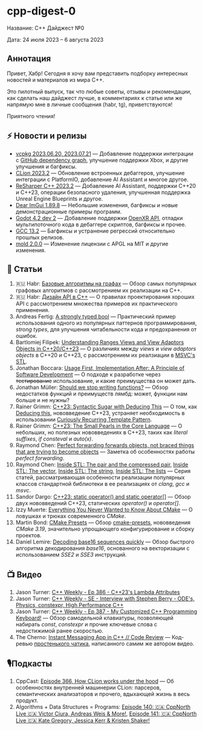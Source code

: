 # cpp-digest-0

Название: C++ Дайджест №0

Дата: 24 июля 2023 – 6 августа 2023

## Аннотация

Привет, Хабр! Сегодня я хочу вам представить подборку интересных новостей и материалов из мира C++.

Это пилотный выпуск, так что любые советы, отзывы и рекомендации, как сделать наш дайджест лучше, в комментариях к статье или же напрямую мне в личные сообщения (habr, tg), приветствуются!

Приятного чтения!

## ⚡️️ Новости и релизы

* [vcpkg 2023.06.20, 2023.07.21](https://devblogs.microsoft.com/cppblog/vcpkg-2023-06-20-and-2023-07-21-releases-github-dependency-graph-support-android-tested-triplets-xbox-triplet-improvements-and-more/) — Добавление поддержки интеграции с [GitHub dependency graph](https://docs.github.com/en/code-security/supply-chain-security/understanding-your-software-supply-chain/about-the-dependency-graph), улучшение поддержки Xbox, и другие улучшения и багфиксы.
* [CLion 2023.2](https://blog.jetbrains.com/clion/2023/07/clion-2023-2-released/) — Обновление встроенных дебаггеров, улучшение интеграции с PlatformIO, добавление AI Assistant и многое другое.
* [ReSharper C++ 2023.2](https://blog.jetbrains.com/rscpp/2023/08/02/resharper-cpp-2023-2/) — Добавление AI Assistant, поддержки C++20 и C++23, операции безопасного удаления, улучшенная поддержка Unreal Engine Blueprints и другое.
* [Dear ImGui 1.89.8](https://github.com/ocornut/imgui/releases/tag/v1.89.8) — Небольшие изменения, багфиксы и новые демонстрационные примеры программ.
* [Godot 4.2 dev 2](https://godotengine.org/article/dev-snapshot-godot-4-2-dev-2/) — Добавление поддержки [OpenXR API](https://registry.khronos.org/OpenXR/specs/1.0/man/html/openxr.html), отладки мультипоточного кода в дебаггере скриптов, багфиксы и прочее.
* [GCC 13.2](https://gcc.gnu.org/gcc-13/) — Багфиксы и устранение регрессий относительно прошлых релизов.
* [mold 2.0.0](https://github.com/rui314/mold/releases/tag/v2.0.0) — Изменение лицензии с APGL на MIT и другие изменения.

## 📝 Статьи

1. 🇷🇺 Habr: [Базовые алгоритмы на графах](https://habr.com/ru/companies/timeweb/articles/751762/) — Обзор самых популярных графовых алгоритмов с рассмотрением их реализации на C++.
2. 🇷🇺 Habr: [Дизайн API в С++](https://habr.com/ru/articles/752420/) — О правилах проектирования хороших API с рассмотрением множества примеров их практического применения.
3. Andreas Fertig: [A strongly typed bool](https://andreasfertig.blog/2023/08/a-strongly-typed-bool/) — Практический пример использования одного из популярных паттернов программирования, _strong types_, для улучшения читабельности кода и предохранения от ошибок.
4. Bartlomiej Filipek: [Understanding Ranges Views and View Adaptors Objects in C++20/C++23](https://www.cppstories.com/2023/cpp20-understanding-views-impl/) — О различиях между _views_ и _view adaptors objects_ в C++20 и C++23, с рассмотрением их реалзиации в [MSVC's STL](https://github.com/microsoft/STL).
5. Jonathan Boccara: [Usage First, Implementation After: A Principle of Software Development](https://www.fluentcpp.com/2022/06/25/usage-first-implementation-after-a-principle-of-software-development/) — О подходе к разработке через ~~тестирование~~ использование, и какие преимущества он может дать.
6. Jonathan Müller: [Should we stop writing functions?](https://www.foonathan.net/2023/08/stop-writing-functions/#content) — Обзор недостатков функций и преимуществ лямбд: может, функции нам больше и не нужны?
7. Rainer Grimm: [C++23: Syntactic Sugar with Deducing This](https://www.modernescpp.com/index.php/c23-syntactic-sugar-with-deducing-this/) — О том, как [Deducing this](https://habr.com/ru/articles/722668/), нововведение C++23, устраняет необходимость в использовании [Curiously Recurring Template Pattern](https://en.cppreference.com/w/cpp/language/crtp).
8. Rainer Grimm: [C++23: The Small Pearls in the Core Language](https://www.modernescpp.com/index.php/c23-the-small-pearls-in-the-core-language/) — О небольших, но полезных нововведениях в C++23, таких как _literal suffixes_, _if consteval_ и _auto(x)_.
9. Raymond Chen: [Perfect forwarding forwards objects, not braced things that are trying to become objects](https://devblogs.microsoft.com/oldnewthing/20230727-00/?p=108494) — Заметка об особенностях работы _perfect forwarding_.
10. Raymond Chen: [Inside STL: The pair and the compressed pair](https://devblogs.microsoft.com/oldnewthing/20230801-00/?p=108509), [Inside STL: The vector](https://devblogs.microsoft.com/oldnewthing/20230802-00/?p=108524), [Inside STL: The string](https://devblogs.microsoft.com/oldnewthing/20230803-00/?p=108532), [Inside STL: The lists](https://devblogs.microsoft.com/oldnewthing/20230804-00/?p=108547) — Серия статей, рассматривающая особенности реализации популярных классов стандартной библиотеки в ее реализациях от _clang_, _gcc_ и _msvc_.
11. Sandor Dargo: [C++23: static operator() and static operator[]](https://www.sandordargo.com/blog/2023/07/26/cpp23-static-call-and-subscript-operator) — Обзор двух нововведений C++23, статических _operator()_ и _operator[]_.
12. Izzy Muerte: [Everything You Never Wanted to Know About CMake](https://izzys.casa/2023/06/everything-you-never-wanted-to-know-about-cmake-redux/) — О ловушках и трюках современного _CMake_.
13. Martin Bond: [CMake Presets](https://blog.feabhas.com/2023/08/cmake-presets/) — Обзор [cmake-presets](https://cmake.org/cmake/help/latest/manual/cmake-presets.7.html), нововведения _CMake 3.19_, значительно упрощающего конфигурирование и сборку проектов.
14. Daniel Lemire: [Decoding base16 sequences quickly](https://lemire.me/blog/2023/07/27/decoding-base16-sequences-quickly/) — Обзор быстрого алгоритма декодирования _base16_, основанного на векторизации с использованием _SSE2_ и _SSE3_ инструкций.

## 📺 Видео

1. Jason Turner: [C++ Weekly - Ep 386 - C++23's Lambda Attributes ](https://www.youtube.com/watch?v=YlmxNJnone0)
2. Jason Turner: [C++ Weekly - SE - Interview with Stephen Berry - ODE's, Physics, constexpr, High Performance C++](https://www.youtube.com/watch?v=NS9rh_DuL_E)
3. Jason Turner: [C++ Weekly - Ep 387 - My Customized C++ Programming Keyboard!](https://www.youtube.com/watch?v=LwxBLG8aGlo) — Обзор самодельной клавиатуры, позволяющей набирать _const_, _constexpr_ и прочие ключевые слова с недостижимой ранее скоростью.
4. The Cherno: [Instant Messaging App in C++ // Code Review](https://www.youtube.com/watch?v=HAn6B7TTtuQ) — Код-ревью [простенького чатика](https://github.com/TheCherno/Walnut-Chat), написанного самим же автором видео.

## 🎙️Подкасты

1. CppCast: [Episode 366, How CLion works under the hood](https://cppcast.com/how_clion_works_under_the_hood/) — Об особенностях внутренней машинерии CLion: парсеров, семантических анализаторов и прочего, вдыхающей жизнь в весь продукт.
2. Algorithms + Data Structures = Programs:  [Episode 140: 🇨🇦 CppNorth Live 🇨🇦 Victor Ciura, Andreas Weis & More!](https://adspthepodcast.com/2023/07/28/Episode-140.html),  [Episode 141: 🇨🇦 CppNorth Live 🇨🇦 Kate Gregory, Jessica Kerr & Kristen Shaker! ](https://adspthepodcast.com/2023/08/04/Episode-141.html)
